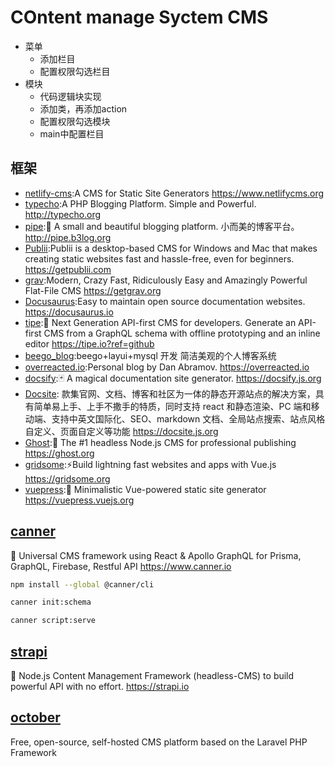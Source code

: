 # COntent manage Syctem CMS

* 菜单
  - 添加栏目
  - 配置权限勾选栏目
* 模块
  - 代码逻辑块实现
  - 添加类，再添加action
  - 配置权限勾选模块
  - main中配置栏目

## 框架

* [netlify-cms](https://github.com/netlify/netlify-cms):A CMS for Static Site Generators <https://www.netlifycms.org>
* [typecho](https://github.com/typecho/typecho):A PHP Blogging Platform. Simple and Powerful. <http://typecho.org>
* [pipe](https://github.com/b3log/pipe):🎷 A small and beautiful blogging platform. 小而美的博客平台。 <http://pipe.b3log.org>
* [Publii](https://github.com/GetPublii/Publii):Publii is a desktop-based CMS for Windows and Mac that makes creating static websites fast and hassle-free, even for beginners. <https://getpublii.com>
* [grav](https://github.com/getgrav/grav):Modern, Crazy Fast, Ridiculously Easy and Amazingly Powerful Flat-File CMS <https://getgrav.org>
* [Docusaurus](https://github.com/facebook/Docusaurus):Easy to maintain open source documentation websites. <https://docusaurus.io>
* [tipe](https://github.com/tipeio/tipe):🎉 Next Generation API-first CMS for developers. Generate an API-first CMS from a GraphQL schema with offline prototyping and an inline editor <https://tipe.io?ref=github>
* [beego_blog](https://github.com/Echosong/beego_blog):beego+layui+mysql 开发 简洁美观的个人博客系统
* [overreacted.io](https://github.com/gaearon/overreacted.io):Personal blog by Dan Abramov. <https://overreacted.io>
* [docsify](https://github.com/docsifyjs/docsify):🃏 A magical documentation site generator. <https://docsify.js.org>
* [Docsite](https://github.com/txd-team/docsite): 款集官网、文档、博客和社区为一体的静态开源站点的解决方案，具有简单易上手、上手不撒手的特质，同时支持 react 和静态渲染、PC 端和移动端、支持中英文国际化、SEO、markdown 文档、全局站点搜索、站点风格自定义、页面自定义等功能 <https://docsite.js.org>
* [Ghost](https://github.com/TryGhost/Ghost):👻 The #1 headless Node.js CMS for professional publishing <https://ghost.org>
* [gridsome](https://github.com/gridsome/gridsome):⚡️Build lightning fast websites and apps with Vue.js <https://gridsome.org>
* [vuepress](https://github.com/vuejs/vuepress):📝 Minimalistic Vue-powered static site generator <https://vuepress.vuejs.org>

## [canner](https://github.com/Canner/canner)

📡 Universal CMS framework using React & Apollo GraphQL for Prisma, GraphQL, Firebase, Restful API <https://www.canner.io>

```sh
npm install --global @canner/cli

canner init:schema

canner script:serve
```

## [strapi](https://github.com/strapi/strapi)

🚀 Node.js Content Management Framework (headless-CMS) to build powerful API with no effort. <https://strapi.io>

## [october](https://github.com/octobercms/october)

Free, open-source, self-hosted CMS platform based on the Laravel PHP Framework

